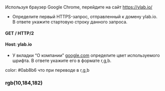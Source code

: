 Используя браузер Google Chrome, перейдите на сайт https://ylab.io/ 

- Определите первый HTTPS-запрос, отправленный к домену ylab.io. В ответе укажите стартовую строку данного запроса.

#### GET / HTTP/2
#### Host: ylab.io

- У вкладки “О компании” [google.com](https://drive.google.com/file/d/1fSPgT9usn6gEBGcQcnKaBlcWuJkBI-88/view?usp=sharing) определите цвет используемого шрифта. В ответе укажите его в формате r,g,b.

color: #0ab8b6
что при переводе в r,g,b
### rgb(10,184,182)
